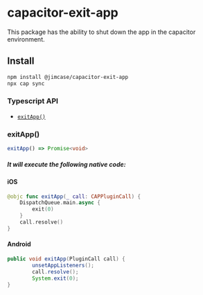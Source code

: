 # capacitor-exit-app

This package has the ability to shut down the app in the capacitor environment.

## Install

```bash
npm install @jimcase/capacitor-exit-app
npx cap sync
```

### Typescript API

<docgen-index>

* [`exitApp()`](#exitapp)

</docgen-index>

<docgen-api>
<!--Update the source file JSDoc comments and rerun docgen to update the docs below-->

### exitApp()

```typescript
exitApp() => Promise<void>
```

##### It will execute the following native code:
#### iOS
```swift
@objc func exitApp(_ call: CAPPluginCall) {
    DispatchQueue.main.async {
        exit(0)
    }
    call.resolve()
}
```

#### Android
```java
public void exitApp(PluginCall call) {
        unsetAppListeners();
        call.resolve();
        System.exit(0);
}
```

</docgen-api>
